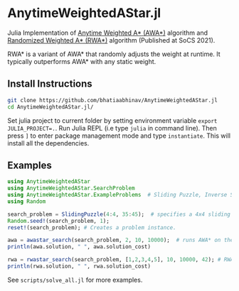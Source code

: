 # AnytimeWeightedAStar.jl

Julia Implementation of [Anytime Weighted A* (AWA*)](https://arxiv.org/abs/1110.2737) algorithm and [Randomized Weighted A* (RWA*)](https://ojs.aaai.org/index.php/SOCS/article/download/18558/18347) algorithm (Published at SoCS 2021).

RWA* is a variant of AWA* that randomly adjusts the weight at runtime. It typically outperforms AWA* with any static weight.

## Install Instructions

```bash
git clone https://github.com/bhatiaabhinav/AnytimeWeightedAStar.jl
cd AnytimeWeightedAStar.jl/
```
Set julia project to current folder by setting environment variable `export JULIA_PROJECT=.`.
Run Julia REPL (i.e type `julia` in command line). Then press `]` to enter package management mode and type `instantiate`. This will install all the dependencies.

## Examples
```julia
using AnytimeWeightedAStar
using AnytimeWeightedAStar.SearchProblem
using AnytimeWeightedAStar.ExampleProblems  # Sliding Puzzle, Inverse Sliding Puzzle, Traveling Salesman Problem, City Navigation Problem. See src/example_problems directory for more details.
using Random

search_problem = SlidingPuzzle(4:4, 35:45);  # specifies a 4x4 sliding puzzle (also knowing as 15-Puzzle) with starting state (manhattan) heuristic randomly between 35 and 45.
Random.seed!(search_problem, 1);
reset!(search_problem); # Creates a problem instance.

awa = awastar_search(search_problem, 2, 10, 10000);  # runs AWA* on the puzzle with a weight=2, a timelimit of 10 seconds and node-expansions limit of 10000.
println(awa.solution, " ", awa.solution_cost)

rwa = rwastar_search(search_problem, [1,2,3,4,5], 10, 10000, 42); # RWA* with weight set {1,2,3,4,5}, timelimit 10 seconds, node-expansions limit 10000, and RWA*'s random seed = 42.
println(rwa.solution, " ", rwa.solution_cost)
```

See `scripts/solve_all.jl` for more examples.

